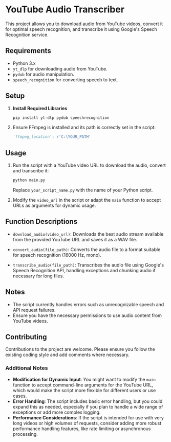 # YouTube Audio Transcriber

This project allows you to download audio from YouTube videos, convert it for optimal speech recognition, and transcribe it using Google's Speech Recognition service.

## Requirements

- Python 3.x
- `yt_dlp` for downloading audio from YouTube.
- `pydub` for audio manipulation.
- `speech_recognition` for converting speech to text.

## Setup

1. **Install Required Libraries**

   ```bash
   pip install yt-dlp pydub speechrecognition
   ```

2. Ensure FFmpeg is installed and its path is correctly set in the script:
   ```python
   'ffmpeg_location': r'C:\YOUR_PATH'

## Usage

1. Run the script with a YouTube video URL to download the audio, convert and transcribe it:

   ```python
   python main.py
   ```

   Replace `your_script_name.py` with the name of your Python script.

2. Modify the `video_url` in the script or adapt the `main` function to accept URLs as arguments for dynamic usage.

## Function Descriptions

- `download_audio(video_url)`: Downloads the best audio stream available from the provided YouTube URL and saves it as a WAV file.

- `convert_audio(file_path)`: Converts the audio file to a format suitable for speech recognition (16000 Hz, mono).

- `transcribe_audio(file_path)`: Transcribes the audio file using Google's Speech Recognition API, handling exceptions and chunking audio if necessary for long files.

## Notes

- The script currently handles errors such as unrecognizable speech and API request failures.
- Ensure you have the necessary permissions to use audio content from YouTube videos.

## Contributing

Contributions to the project are welcome. Please ensure you follow the existing coding style and add comments where necessary.


### Additional Notes
- **Modification for Dynamic Input**: You might want to modify the `main` function to accept command-line arguments for the YouTube URL, which would make the script more flexible for different users or use cases.
- **Error Handling**: The script includes basic error handling, but you could expand this as needed, especially if you plan to handle a wide range of exceptions or add more complex logging.
- **Performance Considerations**: If the script is intended for use with very long videos or high volumes of requests, consider adding more robust performance handling features, like rate limiting or asynchronous processing.